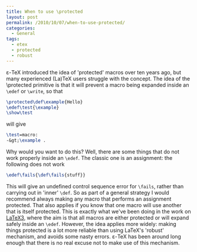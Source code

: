 ```yaml
---
title: When to use \protected
layout: post
permalink: /2010/10/07/when-to-use-protected/
categories:
  - General
tags:
  - etex
  - protected
  - robust
---
```

ε-TeX introduced the idea of 'protected' macros over ten years ago, but many experienced (La)TeX users struggle with the concept. The idea of the \protected primitive is that it will prevent a macro being expanded inside an `\edef` or `\write`, so that

```latex
\protected\def\example{Hello}
\edef\test{\example}
\show\test
```

will give

```latex
\test=macro:
-&gt;\example .
```

Why would you want to do this? Well, there are some things that do not work properly inside an `\edef`. The classic one is an assignment: the following does not work

```latex
\edef\fails{\def\fails{stuff}}
```

This will give an undefined control sequence error for `\fails`, rather than carrying out in 'inner' `\def`. So as part of a general strategy I would recommend always making any macro that performs an assignment protected. That also applies if you know that one macro will use another that is itself protected. This is exactly what we've been doing in the work on [LaTeX3](https://www.latex-project.org/latex3.html), where the aim is that all macros are either protected or will expand safely inside an `\edef`. However, the idea applies more widely: making things protected is a lot more reliable than using LaTeX's 'robust' mechanism, and avoids some nasty errors. ε-TeX has been around long enough that there is no real excuse not to make use of this mechanism.
